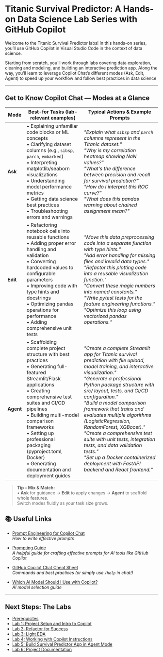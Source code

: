 # Titanic Survival Predictor: A Hands-on Data Science Lab Series with GitHub Copilot

Welcome to the Titanic Survival Predictor labs! In this hands-on series, you’ll use GitHub Copilot in Visual Studio Code in the context of data science. 

Starting from scratch, you’ll work through labs covering data exploration, cleaning and modeling, and building an interactive prediction app. Along the way, you’ll learn to leverage Copilot Chat’s different modes (Ask, Edit, Agent) to speed up your workflow and follow best practices in data science

---

## Get to Know Copilot Chat — Modes at a Glance

| Mode | Best-for Tasks (lab-relevant examples) | Typical Actions & Example Prompts |
|------|----------------------------------------|-----------------------------------|
| **Ask** | • Explaining unfamiliar code blocks or ML concepts<br>• Clarifying dataset columns (e.g., `sibsp`, `parch`, `embarked`)<br>• Interpreting matplotlib/seaborn visualizations<br>• Understanding model performance metrics<br>• Getting data science best practices<br>• Troubleshooting errors and warnings | *"Explain what `sibsp` and `parch` columns represent in the Titanic dataset."*<br>*"Why is my correlation heatmap showing NaN values?"*<br>*"What's the difference between precision and recall for survival prediction?"*<br>*"How do I interpret this ROC curve?"*<br>*"What does this pandas warning about chained assignment mean?"* |
| **Edit** | • Refactoring notebook cells into reusable functions<br>• Adding proper error handling and validation<br>• Converting hardcoded values to configurable parameters<br>• Improving code with type hints and docstrings<br>• Optimizing pandas operations for performance<br>• Adding comprehensive unit tests | *"Move this data preprocessing code into a separate function with type hints."*<br>*"Add error handling for missing files and invalid data types."*<br>*"Refactor this plotting code into a reusable visualization function."*<br>*"Convert these magic numbers into named constants."*<br>*"Write pytest tests for the feature engineering functions."*<br>*"Optimize this loop using vectorized pandas operations."* |
| **Agent** | • Scaffolding complete project structure with best practices<br>• Generating full-featured Streamlit/Flask applications<br>• Creating comprehensive test suites and CI/CD pipelines<br>• Building multi-model comparison frameworks<br>• Setting up professional packaging (pyproject.toml, Docker)<br>• Generating documentation and deployment guides | *"Create a complete Streamlit app for Titanic survival prediction with file upload, model training, and interactive visualization."*<br>*"Generate a professional Python package structure with src/ layout, tests, and CI/CD configuration."*<br>*"Build a model comparison framework that trains and evaluates multiple algorithms (LogisticRegression, RandomForest, XGBoost)."*<br>*"Create a comprehensive test suite with unit tests, integration tests, and data validation tests."*<br>*"Set up a Docker containerized deployment with FastAPI backend and React frontend."* |

> **Tip – Mix & Match:**  
> • **Ask** for guidance → **Edit** to apply changes → **Agent** to scaffold whole features.  
> Switch modes fluidly as your task size grows.

## 📚 Useful Links

- [Prompt Engineering for Copilot Chat](https://docs.github.com/en/copilot/using-github-copilot/copilot-chat/prompt-engineering-for-copilot-chat)  
  *How to write effective prompts*

- [Prompting Guide](https://www.promptingguide.ai/)  
  *A helpful guide for crafting effective prompts for AI tools like GitHub Copilot*

- [GitHub Copilot Chat Cheat Sheet](https://docs.github.com/en/copilot/using-github-copilot/copilot-chat/github-copilot-chat-cheat-sheet?tool=vscode)  
  *Commands and best practices (or simply use `/help` in chat!)*

- [Which AI Model Should I Use with Copilot?](https://github.blog/ai-and-ml/github-copilot/which-ai-model-should-i-use-with-github-copilot/)  
  *AI model selection guide*

---

## Next Steps: The Labs

- [Prerequisites](./Prerequisites.md)
- [Lab 1: Project Setup and Intro to Copilot](./Lab%201%20Project%20Setup%20and%20Intro%20to%20Copilot.md)
- [Lab 2: Refactor for Success](./Lab%202%20Refactor%20for%20Success.md)
- [Lab 3: Light EDA](./Lab%203%20EDA.md)
- [Lab 4: Working with Copilot Instructions](./Lab%204%20Working%20with%20Copilot%20Instructions.md)
- [Lab 5: Build Survival Predictor App in Agent Mode](./Lab%205%20Survival%20Predictor%20App.md)
- [Lab 6: Project Documentation](./Lab%206%20Document.md)






